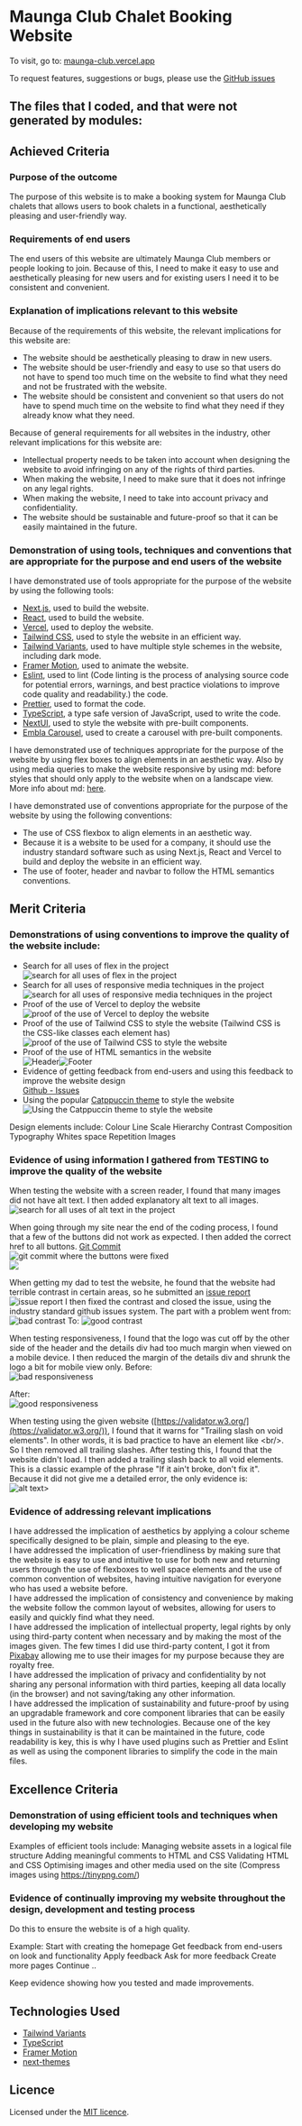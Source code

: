 # Maunga Club Chalet Booking Website

To visit, go to: [maunga-club.vercel.app](https://maunga-club.vercel.app)

To request features, suggestions or bugs, please use the [GitHub issues](https://github.com/sonicpanther101/nextjs-website/issues)

The files that I coded, and that were not generated by modules:
- 

## Achieved Criteria

### Purpose of the outcome

The purpose of this website is to make a booking system for Maunga Club chalets that allows users to book chalets in a functional, aesthetically pleasing and user-friendly way.

### Requirements of end users

The end users of this website are ultimately Maunga Club members or people looking to join. Because of this, I need to make it easy to use and aesthetically pleasing for new users and for existing users I need it to be consistent and convenient.

### Explanation of implications relevant to this website

Because of the requirements of this website, the relevant implications for this website are:

- The website should be aesthetically pleasing to draw in new users.
- The website should be user-friendly and easy to use so that users do not have to spend too much time on the website to find what they need and not be frustrated with the website.
- The website should be consistent and convenient so that users do not have to spend much time on the website to find what they need if they already know what they need.

Because of general requirements for all websites in the industry, other relevant implications for this website are:

- Intellectual property needs to be taken into account when designing the website to avoid infringing on any of the rights of third parties.
- When making the website, I need to make sure that it does not infringe on any legal rights.
- When making the website, I need to take into account privacy and confidentiality.
- The website should be sustainable and future-proof so that it can be easily maintained in the future.

### Demonstration of using tools, techniques and conventions that are appropriate for the purpose and end users of the website

I have demonstrated use of tools appropriate for the purpose of the website by using the following tools:

- [Next.js](https://nextjs.org), used to build the website.
- [React](https://reactjs.org), used to build the website.
- [Vercel](https://vercel.com/), used to deploy the website.
- [Tailwind CSS](https://tailwindcss.com), used to style the website in an efficient way.
- [Tailwind Variants](https://tailwind-variants.org), used to have multiple style schemes in the website, including dark mode.
- [Framer Motion](https://framer.com/motion), used to animate the website.
- [Eslint](https://eslint.org), used to lint (Code linting is the process of analysing source code for potential errors, warnings, and best practice violations to improve code quality and readability.) the code.
- [Prettier](https://prettier.io), used to format the code.
- [TypeScript](https://typescriptlang.org), a type safe version of JavaScript, used to write the code.
- [NextUI](https://nextui.org), used to style the website with pre-built components.
- [Embla Carousel](https://embla-carousel.com), used to create a carousel with pre-built components.

I have demonstrated use of techniques appropriate for the purpose of the website by using flex boxes to align elements in an aesthetic way.
Also by using media queries to make the website responsive by using md: before styles that should only apply to the website when on a landscape view. More info about md: [here](https://tailwindcss.com/docs/responsive-design).

I have demonstrated use of conventions appropriate for the purpose of the website by using the following conventions:

- The use of CSS flexbox to align elements in an aesthetic way.
- Because it is a website to be used for a company, it should use the industry standard software such as using Next.js, React and Vercel to build and deploy the website in an efficient way.
- The use of footer, header and navbar to follow the HTML semantics conventions.

## Merit Criteria

### Demonstrations of using conventions to improve the quality of the website include:

- Search for all uses of flex in the project<br>![search for all uses of flex in the project](image.png)
- Search for all uses of responsive media techniques in the project<br>![search for all uses of responsive media techniques in the project](image-1.png)
- Proof of the use of Vercel to deploy the website<br>![proof of the use of Vercel to deploy the website](image-2.png)
- Proof of the use of Tailwind CSS to style the website (Tailwind CSS is the CSS-like classes each element has)<br>![proof of the use of Tailwind CSS to style the website](image-3.png)
- Proof of the use of HTML semantics in the website<br>![Header](image-4.png)![Footer](image-5.png)
- Evidence of getting feedback from end-users and using this feedback to improve the website design <br>[Github - Issues](https://github.com/sonicpanther101/school-website/issues?q=is%3Aissue+is%3Aclosed)
- Using the popular [Catppuccin theme](https://github.com/catppuccin/catppuccin) to style the website<br>![Using the Catppuccin theme to style the website](image-6.png)

Design elements include:
Colour
Line
Scale
Hierarchy
Contrast
Composition
Typography
Whites space
Repetition
Images

### Evidence of using information I gathered from TESTING to improve the quality of the website

When testing the website with a screen reader, I found that many images did not have alt text. I then added explanatory alt text to all images.
<br>
![search for all uses of alt text in the project](image-7.png)

When going through my site near the end of the coding process, I found that a few of the buttons did not work as expected. I then added the correct href to all buttons. [Git Commit](https://github.com/sonicpanther101/school-website/commit/b42ecb3776fdacb07fb5f32059b2a5c8c864aff2)
<br>
![git commit where the buttons were fixed](image-8.png)<br>![](image-9.png)

When getting my dad to test the website, he found that the website had terrible contrast in certain areas, so he submitted an [issue report](https://github.com/sonicpanther101/school-website/issues/1)
<br>![issue report](image-12.png)
I then fixed the contrast and closed the issue, using the industry standard github issues system. The part with a problem went from:
![bad contrast](image-10.png)
To:
![good contrast](image-11.png)

When testing responsiveness, I found that the logo was cut off by the other side of the header and the details div had too much margin when viewed on a mobile device. I then reduced the margin of the details div and shrunk the logo a bit for mobile view only. Before:
<br>
![bad responsiveness](image-13.png)

After:
<br>
![good responsiveness](image-14.png)

When testing using the given website ([https://validator.w3.org/](https://validator.w3.org/)), I found that it warns for "Trailing slash on void elements". In other words, it is bad practice to have an element like \<br/\>. So I then removed all trailing slashes. After testing this, I found that the website didn't load. I then added a trailing slash back to all void elements. This is a classic example of the phrase "If it ain't broke, don't fix it". Because it did not give me a detailed error, the only evidence is:
<br/>
![alt text](image-15.png)>

### Evidence of addressing relevant implications

I have addressed the implication of aesthetics by applying a colour scheme specifically designed to be plain, simple and pleasing to the eye.
<br/>
I have addressed the implication of user-friendliness by making sure that the website is easy to use and intuitive to use for both new  and returning users through the use of flexboxes to well space elements and the use of common convention of websites, having intuitive navigation for everyone who has used a website before.
<br/>
I have addressed the implication of consistency and convenience by making the website follow the common layout of websites, allowing for users to easily and quickly find what they need.
<br/>
I have addressed the implication of intellectual property, legal rights by only using third-party content when necessary and by making the most of the images given. The few times I did use third-party content, I got it from [Pixabay](https://pixabay.com/) allowing me to use their images for my purpose because they are royalty free.
<br/>
I have addressed the implication of privacy and confidentiality by not sharing any personal information with third parties, keeping all data locally (in the browser) and not saving/taking any other information.
<br/>
I have addressed the implication of sustainability and future-proof by using an upgradable framework and core component libraries that can be easily used in the future also with new technologies. Because one of the key things in sustainability is that it can be maintained in the future, code readability is key, this is why I have used plugins such as Prettier and Eslint as well as using the component libraries to simplify the code in the main files.

## Excellence Criteria

### Demonstration of using efficient tools and techniques when developing my website

Examples of efficient tools include:
Managing website assets in a logical file structure
Adding meaningful comments to HTML and CSS
Validating HTML and CSS
Optimising images and other media used on the site (Compress images using https://tinypng.com/)

### Evidence of continually improving my website throughout the design, development and testing process

Do this to ensure the website is of a high quality.

Example:
Start with creating the homepage
Get feedback from end-users on look and functionality
Apply feedback
Ask for more feedback
Create more pages
Continue ..

Keep evidence showing how you tested and made improvements. 

## Technologies Used

- [Tailwind Variants](https://tailwind-variants.org)
- [TypeScript](https://typescriptlang.org)
- [Framer Motion](https://framer.com/motion)
- [next-themes](https://github.com/pacocoursey/next-themes)

## Licence

Licensed under the [MIT licence](https://github.com/nextui-org/next-pages-template/blob/main/LICENSE).